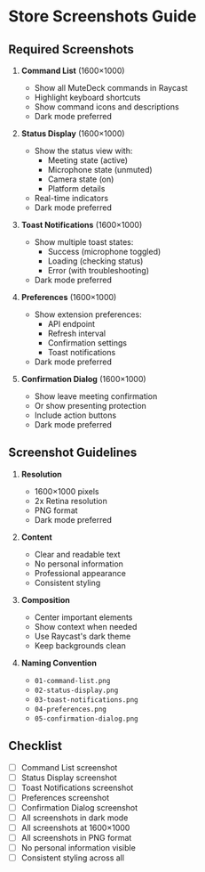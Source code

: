 # Store Screenshots Guide

## Required Screenshots

1. **Command List** (1600×1000)

   - Show all MuteDeck commands in Raycast
   - Highlight keyboard shortcuts
   - Show command icons and descriptions
   - Dark mode preferred

2. **Status Display** (1600×1000)

   - Show the status view with:
     - Meeting state (active)
     - Microphone state (unmuted)
     - Camera state (on)
     - Platform details
   - Real-time indicators
   - Dark mode preferred

3. **Toast Notifications** (1600×1000)

   - Show multiple toast states:
     - Success (microphone toggled)
     - Loading (checking status)
     - Error (with troubleshooting)
   - Dark mode preferred

4. **Preferences** (1600×1000)

   - Show extension preferences:
     - API endpoint
     - Refresh interval
     - Confirmation settings
     - Toast notifications
   - Dark mode preferred

5. **Confirmation Dialog** (1600×1000)
   - Show leave meeting confirmation
   - Or show presenting protection
   - Include action buttons
   - Dark mode preferred

## Screenshot Guidelines

1. **Resolution**

   - 1600×1000 pixels
   - 2x Retina resolution
   - PNG format
   - Dark mode preferred

2. **Content**

   - Clear and readable text
   - No personal information
   - Professional appearance
   - Consistent styling

3. **Composition**

   - Center important elements
   - Show context when needed
   - Use Raycast's dark theme
   - Keep backgrounds clean

4. **Naming Convention**
   - `01-command-list.png`
   - `02-status-display.png`
   - `03-toast-notifications.png`
   - `04-preferences.png`
   - `05-confirmation-dialog.png`

## Checklist

- [ ] Command List screenshot
- [ ] Status Display screenshot
- [ ] Toast Notifications screenshot
- [ ] Preferences screenshot
- [ ] Confirmation Dialog screenshot
- [ ] All screenshots in dark mode
- [ ] All screenshots at 1600×1000
- [ ] All screenshots in PNG format
- [ ] No personal information visible
- [ ] Consistent styling across all
